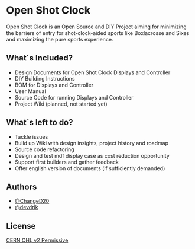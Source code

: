 
# Open Shot Clock

Open Shot Clock is an Open Source and DIY Project aiming for minimizing the barriers of entry for shot-clock-aided sports like Boxlacrosse and Sixes and maximizing the pure sports experience.


## What´s Included?

- Design Documents for Open Shot Clock Displays and Controller
- DIY Building Instructions
- BOM for Displays and Controller
- User Manual
- Source Code for running Displays and Controller
- Project Wiki (planned, not started yet)

## What´s left to do?

- Tackle issues
- Build up Wiki with design insights, project history and roadmap
- Source code refactoring
- Design and test mdf display case as cost reduction opportunity
- Support first builders and gather feedback
- Offer english version of documents (if sufficiently demanded)

## Authors

- [@ChangeD20](https://github.com/ChangeD20)
- [@devdrik](https://github.com/devdrik)


## License

[CERN OHL v2 Permissive](https://choosealicense.com/licenses/cern-ohl-p-2.0/)

